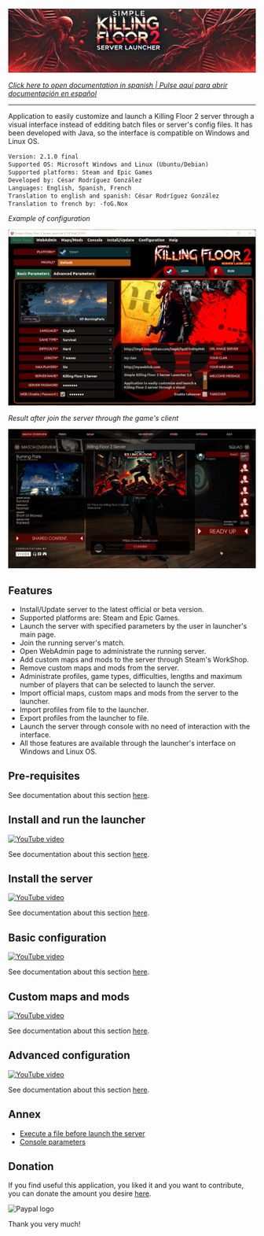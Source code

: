 ![Logo](doc/images/kf2banner.png)

_[Click here to open documentation in spanish | Pulse aquí para abrir documentación en español](LEEME.md)_

---
Application to easily customize and launch a Killing Floor 2 server through a visual interface instead of edditing batch files or server's config files. It has been developed with Java, so the interface is compatible on Windows and Linux OS.

```
Version: 2.1.0 final
Supported OS: Microsoft Windows and Linux (Ubuntu/Debian)
Supported platforms: Steam and Epic Games
Developed by: César Rodríguez González
Languages: English, Spanish, French
Translation to english and spanish: César Rodríguez González
Translation to french by: -foG.Nox
```

*Example of configuration*

![Example configuration](doc/images/screenshot00.png)

*Result after join the server through the game's client*

![In game](doc/images/screenshot-in-game.jpg)

## Features

- Install/Update server to the latest official or beta version.
- Supported platforms are: Steam and Epic Games.
- Launch the server with specified parameters by the user in launcher's main page.
- Join the running server's match.
- Open WebAdmin page to administrate the running server.
- Add custom maps and mods to the server through Steam's WorkShop.
- Remove custom maps and mods from the server.
- Administrate profiles, game types, difficulties, lengths and maximum number of players that can be selected to launch the server.
- Import official maps, custom maps and mods from the server to the launcher.
- Import profiles from file to the launcher.
- Export profiles from the launcher to file.
- Launch the server through console with no need of interaction with the interface.
- All those features are available through the launcher's interface on Windows and Linux OS.

## Pre-requisites
See documentation about this section [here](doc/PRE-REQUISITES.md).

## Install and run the launcher

[![YouTube video](doc/images/video01.png)](https://www.youtube.com/watch?v=1fAL5AK55QY)

See documentation about this section [here](doc/INSTALL-LAUNCHER.md).

## Install the server

[![YouTube video](doc/images/video02.png)](https://www.youtube.com/watch?v=JYf4dvg04nc)

See documentation about this section [here](doc/INSTALL-SERVER.md).

## Basic configuration

[![YouTube video](doc/images/video03.png)](https://www.youtube.com/watch?v=2qVCiDyYjdw)

See documentation about this section [here](doc/BASIC-CONFIGURATION.md).

## Custom maps and mods

[![YouTube video](doc/images/video04.png)](https://www.youtube.com/watch?v=Y94hFK6jOEI)

See documentation about this section [here](doc/CUSTOM-MAPS.md).

## Advanced configuration

[![YouTube video](doc/images/video05.png)](https://www.youtube.com/watch?v=tFxy_neabug)

See documentation about this section [here](doc/ADVANCED-CONFIGURATION.md).

## Annex
- [Execute a file before launch the server](doc/ANNEX.md#execute-a-file-before-launch-the-server)
- [Console parameters](doc/ANNEX.md#console-parameters)

## Donation
If you find useful this application, you liked it and you want to contribute, you can donate the amount you desire [here](https://www.paypal.me/cesarrgon).

![Paypal logo](doc/images/paypal-logo.png)

Thank you very much!

